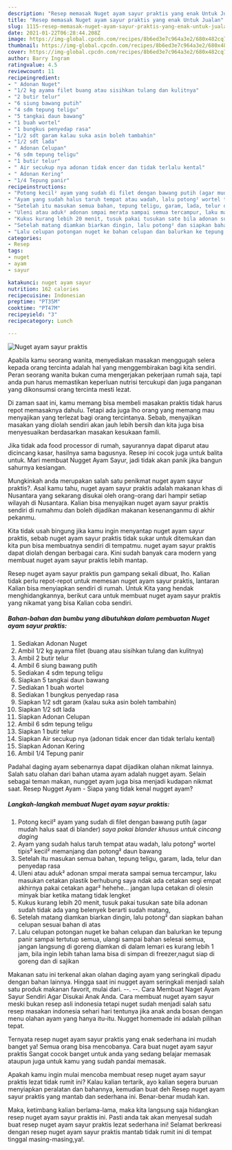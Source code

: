 ```yaml
---
description: "Resep memasak Nuget ayam sayur praktis yang enak Untuk Jualan"
title: "Resep memasak Nuget ayam sayur praktis yang enak Untuk Jualan"
slug: 1115-resep-memasak-nuget-ayam-sayur-praktis-yang-enak-untuk-jualan
date: 2021-01-22T06:28:44.208Z
image: https://img-global.cpcdn.com/recipes/8b6ed3e7c964a3e2/680x482cq70/nuget-ayam-sayur-praktis-foto-resep-utama.jpg
thumbnail: https://img-global.cpcdn.com/recipes/8b6ed3e7c964a3e2/680x482cq70/nuget-ayam-sayur-praktis-foto-resep-utama.jpg
cover: https://img-global.cpcdn.com/recipes/8b6ed3e7c964a3e2/680x482cq70/nuget-ayam-sayur-praktis-foto-resep-utama.jpg
author: Barry Ingram
ratingvalue: 4.5
reviewcount: 11
recipeingredient:
- " Adonan Nuget"
- "1/2 kg ayama filet buang atau sisihkan tulang dan kulitnya"
- "2 butir telur"
- "6 siung bawang putih"
- "4 sdm tepung teligu"
- "5 tangkai daun bawang"
- "1 buah wortel"
- "1 bungkus penyedap rasa"
- "1/2 sdt garam kalau suka asin boleh tambahin"
- "1/2 sdt lada"
- " Adonan Celupan"
- "6 sdm tepung teligu"
- "1 butir telur"
- " Air secukup nya adonan tidak encer dan tidak terlalu kental"
- " Adonan Kering"
- "1/4 Tepung panir"
recipeinstructions:
- "Potong kecil² ayam yang sudah di filet dengan bawang putih (agar mudah halus saat di blander) *saya pakai blander khusus untuk cincang daging*"
- "Ayam yang sudah halus taruh tempat atau wadah, lalu potong² wortel tipis² kecil² memanjang dan potong² daun bawang"
- "Setelah itu masukan semua bahan, tepung teligu, garam, lada, telur dan penyedap rasa"
- "Uleni atau aduk² adonan smpai merata sampai semua tercampur, laku masukan cetakan plastik berhubung saya ndak ada cetakan segi empat akhirnya pakai cetakan agar² hehehe... jangan lupa cetakan di olesin minyak biar ketika matang tidak lengket"
- "Kukus kurang lebih 20 menit, tusuk pakai tusukan sate bila adonan sudah tidak ada yang belenyek berarti sudah matang,"
- "Setelah matang diamkan biarkan dingin, lalu potong² dan siapkan bahan celupan sesuai bahan di atas"
- "Lalu celupan potongan nuget ke bahan celupan dan balurkan ke tepung panir sampai tertutup semua, ulangi sampai bahan selesai semua, jangan langsung di goreng diamkan di dalam lemari es kurang lebih 1 jam, bila ingin lebih tahan lama bisa di simpan di freezer,nagut siap di goreng dan di sajikan"
categories:
- Resep
tags:
- nuget
- ayam
- sayur

katakunci: nuget ayam sayur 
nutrition: 162 calories
recipecuisine: Indonesian
preptime: "PT35M"
cooktime: "PT47M"
recipeyield: "3"
recipecategory: Lunch

---
```



![Nuget ayam sayur praktis](https://img-global.cpcdn.com/recipes/8b6ed3e7c964a3e2/680x482cq70/nuget-ayam-sayur-praktis-foto-resep-utama.jpg)

Apabila kamu seorang wanita, menyediakan masakan menggugah selera kepada orang tercinta adalah hal yang menggembirakan bagi kita sendiri. Peran seorang  wanita bukan cuma mengerjakan pekerjaan rumah saja, tapi anda pun harus memastikan keperluan nutrisi tercukupi dan juga panganan yang dikonsumsi orang tercinta mesti lezat.

Di zaman  saat ini, kamu memang bisa membeli masakan praktis tidak harus repot memasaknya dahulu. Tetapi ada juga lho orang yang memang mau menyajikan yang terlezat bagi orang tercintanya. Sebab, menyajikan masakan yang diolah sendiri akan jauh lebih bersih dan kita juga bisa menyesuaikan berdasarkan masakan kesukaan famili. 

Jika tidak ada food processor di rumah, sayurannya dapat diparut atau dicincang kasar, hasilnya sama bagusnya. Resep ini cocok juga untuk balita untuk. Mari membuat Nugget Ayam Sayur, jadi tidak akan panik jika bangun sahurnya kesiangan.

Mungkinkah anda merupakan salah satu penikmat nuget ayam sayur praktis?. Asal kamu tahu, nuget ayam sayur praktis adalah makanan khas di Nusantara yang sekarang disukai oleh orang-orang dari hampir setiap wilayah di Nusantara. Kalian bisa menyajikan nuget ayam sayur praktis sendiri di rumahmu dan boleh dijadikan makanan kesenanganmu di akhir pekanmu.

Kita tidak usah bingung jika kamu ingin menyantap nuget ayam sayur praktis, sebab nuget ayam sayur praktis tidak sukar untuk ditemukan dan kita pun bisa membuatnya sendiri di tempatmu. nuget ayam sayur praktis dapat diolah dengan berbagai cara. Kini sudah banyak cara modern yang membuat nuget ayam sayur praktis lebih mantap.

Resep nuget ayam sayur praktis pun gampang sekali dibuat, lho. Kalian tidak perlu repot-repot untuk memesan nuget ayam sayur praktis, lantaran Kalian bisa menyiapkan sendiri di rumah. Untuk Kita yang hendak menghidangkannya, berikut cara untuk membuat nuget ayam sayur praktis yang nikamat yang bisa Kalian coba sendiri.

<!--inarticleads1-->

##### Bahan-bahan dan bumbu yang dibutuhkan dalam pembuatan Nuget ayam sayur praktis:

1. Sediakan  Adonan Nuget
1. Ambil 1/2 kg ayama filet (buang atau sisihkan tulang dan kulitnya)
1. Ambil 2 butir telur
1. Ambil 6 siung bawang putih
1. Sediakan 4 sdm tepung teligu
1. Siapkan 5 tangkai daun bawang
1. Sediakan 1 buah wortel
1. Sediakan 1 bungkus penyedap rasa
1. Siapkan 1/2 sdt garam (kalau suka asin boleh tambahin)
1. Siapkan 1/2 sdt lada
1. Siapkan  Adonan Celupan
1. Ambil 6 sdm tepung teligu
1. Siapkan 1 butir telur
1. Siapkan  Air secukup nya (adonan tidak encer dan tidak terlalu kental)
1. Siapkan  Adonan Kering
1. Ambil 1/4 Tepung panir


Padahal daging ayam sebenarnya dapat dijadikan olahan nikmat lainnya. Salah satu olahan dari bahan utama ayam adalah nugget ayam. Selain sebagai teman makan, nungget ayam juga bisa menjadi kudapan nikmat saat. Resep Nugget Ayam - Siapa yang tidak kenal nugget ayam? 

<!--inarticleads2-->

##### Langkah-langkah membuat Nuget ayam sayur praktis:

1. Potong kecil² ayam yang sudah di filet dengan bawang putih (agar mudah halus saat di blander) *saya pakai blander khusus untuk cincang daging*
1. Ayam yang sudah halus taruh tempat atau wadah, lalu potong² wortel tipis² kecil² memanjang dan potong² daun bawang
1. Setelah itu masukan semua bahan, tepung teligu, garam, lada, telur dan penyedap rasa
1. Uleni atau aduk² adonan smpai merata sampai semua tercampur, laku masukan cetakan plastik berhubung saya ndak ada cetakan segi empat akhirnya pakai cetakan agar² hehehe... jangan lupa cetakan di olesin minyak biar ketika matang tidak lengket
1. Kukus kurang lebih 20 menit, tusuk pakai tusukan sate bila adonan sudah tidak ada yang belenyek berarti sudah matang,
1. Setelah matang diamkan biarkan dingin, lalu potong² dan siapkan bahan celupan sesuai bahan di atas
1. Lalu celupan potongan nuget ke bahan celupan dan balurkan ke tepung panir sampai tertutup semua, ulangi sampai bahan selesai semua, jangan langsung di goreng diamkan di dalam lemari es kurang lebih 1 jam, bila ingin lebih tahan lama bisa di simpan di freezer,nagut siap di goreng dan di sajikan


Makanan satu ini terkenal akan olahan daging ayam yang seringkali dipadu dengan bahan lainnya. Hingga saat ini nugget ayam seringkali menjadi salah satu produk makanan favorit, mulai dari. --. --. Cara Membuat Naget Ayam Sayur Sendiri Agar Disukai Anak Anda. Cara membuat nuget ayam sayur meski bukan resep asli indonesia tetapi nuget sudah menjadi salah satu resep masakan indonesia sehari hari tentunya jika anak anda bosan dengan menu olahan ayam yang hanya itu-itu. Nugget homemade ini adalah pilihan tepat. 

Ternyata resep nuget ayam sayur praktis yang enak sederhana ini mudah banget ya! Semua orang bisa mencobanya. Cara buat nuget ayam sayur praktis Sangat cocok banget untuk anda yang sedang belajar memasak ataupun juga untuk kamu yang sudah pandai memasak.

Apakah kamu ingin mulai mencoba membuat resep nuget ayam sayur praktis lezat tidak rumit ini? Kalau kalian tertarik, ayo kalian segera buruan menyiapkan peralatan dan bahannya, kemudian buat deh Resep nuget ayam sayur praktis yang mantab dan sederhana ini. Benar-benar mudah kan. 

Maka, ketimbang kalian berlama-lama, maka kita langsung saja hidangkan resep nuget ayam sayur praktis ini. Pasti anda tak akan menyesal sudah buat resep nuget ayam sayur praktis lezat sederhana ini! Selamat berkreasi dengan resep nuget ayam sayur praktis mantab tidak rumit ini di tempat tinggal masing-masing,ya!.

